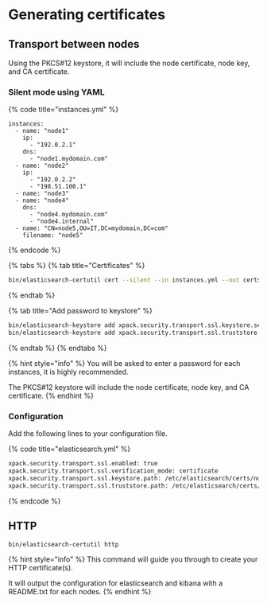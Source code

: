 # Generating certificates

## Transport between nodes

Using the PKCS\#12 keystore, it will include the node certificate, node key, and CA certificate.

### Silent mode using YAML

{% code title="instances.yml" %}
```
instances:
  - name: "node1"
    ip: 
      - "192.0.2.1"
    dns: 
      - "node1.mydomain.com"
  - name: "node2"
    ip:
      - "192.0.2.2"
      - "198.51.100.1"
  - name: "node3"
  - name: "node4"
    dns:
      - "node4.mydomain.com"
      - "node4.internal"
  - name: "CN=node5,OU=IT,DC=mydomain,DC=com"
    filename: "node5"
```
{% endcode %}

{% tabs %}
{% tab title="Certificates" %}
```bash
bin/elasticsearch-certutil cert --silent --in instances.yml --out certs.zip
```
{% endtab %}

{% tab title="Add password to keystore" %}
```bash
bin/elasticsearch-keystore add xpack.security.transport.ssl.keystore.secure_password
bin/elasticsearch-keystore add xpack.security.transport.ssl.truststore.secure_password
```
{% endtab %}
{% endtabs %}

{% hint style="info" %}
 You will be asked to enter a password for each instances, it is highly recommended.

The PKCS\#12 keystore will include the node certificate, node key, and CA certificate.
{% endhint %}

### Configuration

Add the following lines to your configuration file.

{% code title="elasticsearch.yml" %}
```bash
xpack.security.transport.ssl.enabled: true
xpack.security.transport.ssl.verification_mode: certificate 
xpack.security.transport.ssl.keystore.path: /etc/elasticsearch/certs/node-1.p12 
xpack.security.transport.ssl.truststore.path: /etc/elasticsearch/certs/node-1.p12
```
{% endcode %}



## HTTP

```text
bin/elasticsearch-certutil http
```

{% hint style="info" %}
This command will guide you through to create your HTTP certificate\(s\).

It will output the configuration for elasticsearch and kibana with a README.txt for each nodes.
{% endhint %}

